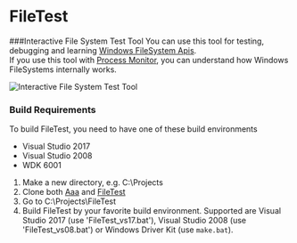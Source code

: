 FileTest
========

###Interactive File System Test Tool
You can use this tool for testing, debugging and learning [Windows FileSystem Apis](http://msdn.microsoft.com/en-us/library/windows/desktop/aa364232(v=vs.85).aspx).  
If you use this tool with [Process Monitor](http://technet.microsoft.com/en-us/sysinternals/bb896645.aspx), you can understand how Windows FileSystems internally works.

![Interactive File System Test Tool](https://dl.dropboxusercontent.com/u/29668275/filetest.png)

### Build Requirements
To build FileTest, you need to have one of these build environments
* Visual Studio 2017
* Visual Studio 2008
* WDK 6001

1) Make a new directory, e.g. C:\Projects
2) Clone both [Aaa](https://github.com/ladislav-zezula/Aaa) and [FileTest](https://github.com/ladislav-zezula/FileTest)
3) Go to C:\Projects\FileTest
4) Build FileTest by your favorite build environment. Supported are Visual Studio 2017 (use 'FileTest_vs17.bat'), Visual Studio 2008 (use 'FileTest_vs08.bat') or Windows Driver Kit (use `make.bat`).
